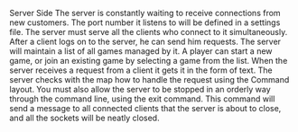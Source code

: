 Server Side
The server is constantly waiting to receive connections from new customers. The port number it listens to will be defined in a settings file.
The server must serve all the clients who connect to it simultaneously. After a client logs on to the server, he can send him requests.
The server will maintain a list of all games managed by it. A player can start a new game, or join an existing game by selecting a game from the list.
When the server receives a request from a client it gets it in the form of text.
The server checks with the map how to handle the request using the Command layout.
You must also allow the server to be stopped in an orderly way through the command line, using the exit command.
This command will send a message to all connected clients that the server is about to close, and all the sockets will be neatly closed.
